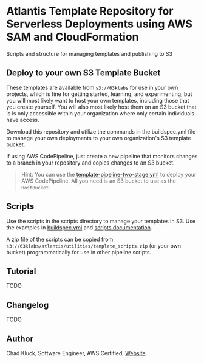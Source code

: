 # Atlantis Template Repository for Serverless Deployments using AWS SAM and CloudFormation

Scripts and structure for managing templates and publishing to S3

## Deploy to your own S3 Template Bucket

These templates are available from `s3://63klabs` for use in your own projects, which is fine for getting started, learning, and experimenting, but you will most likely want to host your own templates, including those that you create yourself. You will also most likely host them on an S3 bucket that is is only accessible within your organization where only certain individuals have access.

Download this repository and utilize the commands in the buildspec.yml file to manage your own deployments to your own organization's S3 template bucket.

If using AWS CodePipeline, just create a new pipeline that monitors changes to a branch in your repository and copies changes to an S3 bucket.

> Hint: You can use the [template-pipeline-two-stage.yml](./templates/v2/pipeline/template-pipeline-two-stage.yml) to deploy your AWS CodePipeline. All you need is an S3 bucket to use as the `HostBucket`.

## Scripts

Use the scripts in the scripts directory to manage your templates in S3. Use the examples in [buildspec.yml](./buildspec.yml) and [scripts documentation](./scripts/README.md).

A zip file of the scripts can be copied from `s3://63klabs/atlantis/utilities/template_scripts.zip` (or your own bucket) programmatically for use in other pipeline scripts.

## Tutorial

TODO

## Changelog

TODO

## Author

Chad Kluck, Software Engineer, AWS Certified, [Website](https://chadkluck.me)
